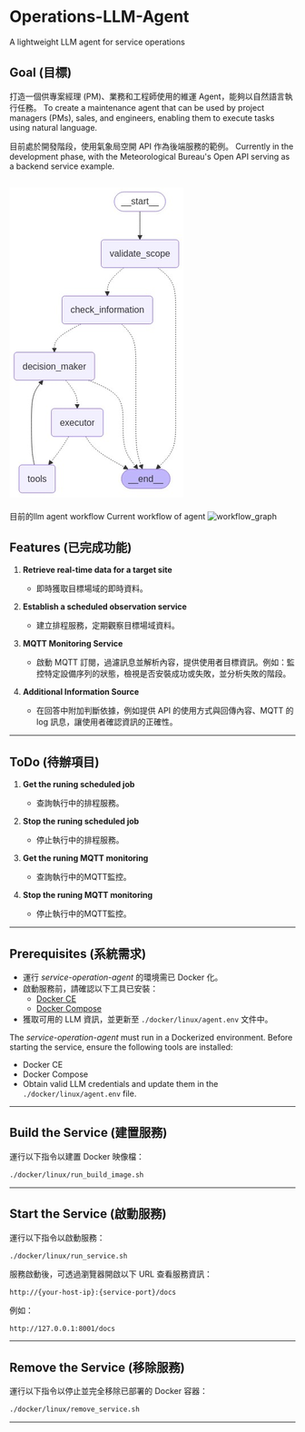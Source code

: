 # Operations-LLM-Agent
A lightweight LLM agent for service operations

## Goal (目標)
打造一個供專案經理 (PM)、業務和工程師使用的維運 Agent，能夠以自然語言執行任務。
To create a maintenance agent that can be used by project managers (PMs), sales, and engineers, enabling them to execute tasks using natural language.

目前處於開發階段，使用氣象局空開 API 作為後端服務的範例。
Currently in the development phase, with the Meteorological Bureau's Open API serving as a backend service example.

![Alt text](./workflow_graph.png)
---
目前的llm agent workflow
Current workflow of agent
![workflow_graph](https://github.com/user-attachments/assets/91e8bf7e-f694-4580-be91-7156340fa088)


## Features (已完成功能)

1. **Retrieve real-time data for a target site**
   - 即時獲取目標場域的即時資料。

2. **Establish a scheduled observation service**
   - 建立排程服務，定期觀察目標場域資料。

2. **MQTT Monitoring Service**
   - 啟動 MQTT 訂閱，過濾訊息並解析內容，提供使用者目標資訊。例如：監控特定設備序列的狀態，檢視是否安裝成功或失敗，並分析失敗的階段。

3. **Additional Information Source**
   - 在回答中附加判斷依據，例如提供 API 的使用方式與回傳內容、MQTT 的 log 訊息，讓使用者確認資訊的正確性。

---

## ToDo (待辦項目)

1. **Get the runing scheduled job**
   - 查詢執行中的排程服務。

2. **Stop the runing scheduled job**
   - 停止執行中的排程服務。

3. **Get the runing MQTT monitoring**
   - 查詢執行中的MQTT監控。

4. **Stop the runing MQTT monitoring**
   - 停止執行中的MQTT監控。

---

## Prerequisites (系統需求)

- 運行 *service-operation-agent* 的環境需已 Docker 化。
- 啟動服務前，請確認以下工具已安裝：
  - [Docker CE](https://docs.docker.com/install/)
  - [Docker Compose](https://docs.docker.com/compose/install/)
- 獲取可用的 LLM 資訊，並更新至 `./docker/linux/agent.env` 文件中。

The *service-operation-agent* must run in a Dockerized environment.
Before starting the service, ensure the following tools are installed:
- Docker CE
- Docker Compose
- Obtain valid LLM credentials and update them in the `./docker/linux/agent.env` file.

---

## Build the Service (建置服務)

運行以下指令以建置 Docker 映像檔：
```bash
./docker/linux/run_build_image.sh
```

---

## Start the Service (啟動服務)

運行以下指令以啟動服務：
```bash
./docker/linux/run_service.sh
```
服務啟動後，可透過瀏覽器開啟以下 URL 查看服務資訊：
```
http://{your-host-ip}:{service-port}/docs
```
例如：
```
http://127.0.0.1:8001/docs
```

---

## Remove the Service (移除服務)

運行以下指令以停止並完全移除已部署的 Docker 容器：
```bash
./docker/linux/remove_service.sh
```

---
